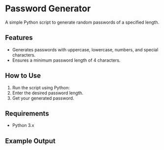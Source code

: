 # Password Generator
A simple Python script to generate random passwords of a specified length.

## Features
- Generates passwords with uppercase, lowercase, numbers, and special characters.
- Ensures a minimum password length of 4 characters.

## How to Use
1. Run the script using Python:
2. Enter the desired password length.
3. Get your generated password.

## Requirements
- Python 3.x

## Example Output
